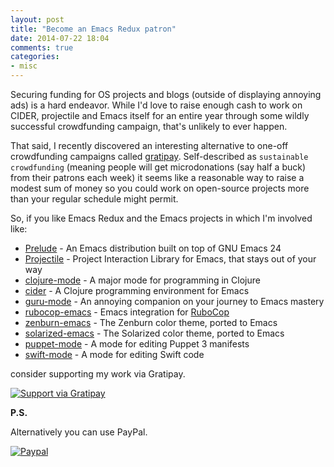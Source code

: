 ```yaml
---
layout: post
title: "Become an Emacs Redux patron"
date: 2014-07-22 18:04
comments: true
categories:
- misc
---
```


Securing funding for OS projects and blogs (outside of displaying annoying ads)
is a hard endeavor.  While I'd love to raise enough cash to work on
CIDER, projectile and Emacs itself for an entire year through some
wildly successful crowdfunding campaign, that's unlikely to ever
happen.

That said, I recently discovered an interesting alternative to one-off
crowdfunding campaigns called [gratipay](http://gratipay.com).
Self-described as `sustainable crowdfunding` (meaning people will get
microdonations (say half a buck) from their patrons each week) it seems like a
reasonable way to raise a modest sum of money so you could work on
open-source projects more than your regular schedule might permit.

So, if you like Emacs Redux and the Emacs projects in which I'm involved like:

* [Prelude](https://github.com/bbatsov/prelude) - An Emacs distribution built on top of GNU Emacs 24
* [Projectile](https://github.com/bbatsov/projectile) - Project Interaction Library for Emacs, that stays out of your way
* [clojure-mode](https://github.com/clojure-emacs/clojure-mode) - A major mode for programming in Clojure
* [cider](https://github.com/clojure-emacs/cider) - A Clojure programming environment for Emacs
* [guru-mode](https://github.com/bbatsov/guru-mode) - An annoying companion on your journey to Emacs mastery
* [rubocop-emacs](https://github.com/bbatsov/projectile) - Emacs integration for [RuboCop](https://github.com/bbatsov/rubocop)
* [zenburn-emacs](https://github.com/bbatsov/zenburn-emacs) - The Zenburn color theme, ported to Emacs
* [solarized-emacs](https://github.com/bbatsov/solarized-emacs) - The Solarized color theme, ported to Emacs
* [puppet-mode](https://github.com/lunaryorn/puppet-mode) - A mode for editing Puppet 3 manifests
* [swift-mode](https://github.com/chrisbarrett/swift-mode) - A mode for editing Swift code

consider supporting my work via Gratipay.

[![Support via Gratipay](https://cdn.rawgit.com/gratipay/gratipay-badge/2.1.3/dist/gratipay.png)](https://gratipay.com/bbatsov)

**P.S.**

Alternatively you can use PayPal.

[![Paypal](https://www.paypalobjects.com/en_US/i/btn/btn_donate_LG.gif)](https://www.paypal.com/cgi-bin/webscr?cmd=_s-xclick&hosted_button_id=3J4QE5QBJU84Q)
